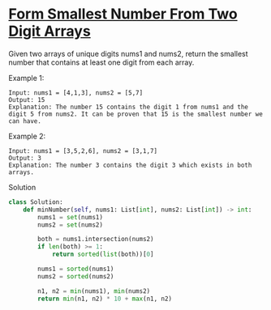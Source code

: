 # [Form Smallest Number From Two Digit Arrays](https://leetcode.com/problems/form-smallest-number-from-two-digit-arrays/description/)

Given two arrays of unique digits nums1 and nums2, return the smallest number that contains at least one digit from each array.

Example 1:
```
Input: nums1 = [4,1,3], nums2 = [5,7]
Output: 15
Explanation: The number 15 contains the digit 1 from nums1 and the digit 5 from nums2. It can be proven that 15 is the smallest number we can have.
```
Example 2:
```
Input: nums1 = [3,5,2,6], nums2 = [3,1,7]
Output: 3
Explanation: The number 3 contains the digit 3 which exists in both arrays.
```
Solution
```python
class Solution:
    def minNumber(self, nums1: List[int], nums2: List[int]) -> int:
        nums1 = set(nums1)
        nums2 = set(nums2)

        both = nums1.intersection(nums2)
        if len(both) >= 1:
            return sorted(list(both))[0]

        nums1 = sorted(nums1)
        nums2 = sorted(nums2)

        n1, n2 = min(nums1), min(nums2)
        return min(n1, n2) * 10 + max(n1, n2)
```